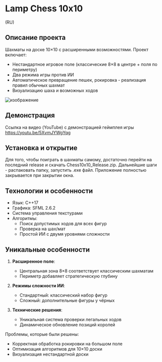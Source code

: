 # Lamp Chess 10x10

(RU)

## Описание проекта
Шахматы на доске 10×10 с расширенными возможностями. Проект включает:

- Нестандартное игровое поле (классические 8×8 в центре + поля по периметру)
- Два режима игры против ИИ
- Автоматическое превращение пешек, рокировка - реализация правил обычных шахмат
- Визуализацию шаха и возможных ходов

![изображение](https://github.com/user-attachments/assets/f95724c7-2d84-4dc3-bf7e-047549eb955d)


## Демонстрация
Ссылка на видео (YouTube) с демонстрацией геймплея игры
https://youtu.be/5XvmJYWgYqg

## Установка и открытие
Для того, чтобы поиграть в шахматы самому, достаточно перейти на последний release и скачать Chess10x10_Release.zip. Дальнейшие шаги - распаковать папку, запустить .exe файл. 
Приложение полностью закрывается при закрытии окна.

## Технологии и особенности
- Язык: C++17
- Графика: SFML 2.6.2
- Система управления текстурами
- Алгоритмы:
  - Поиск допустимых ходов для всех фигур
  - Проверка на шах/мат
  - Простой ИИ с двумя уровнями сложности

## Уникальные особенности
1. **Расширенное поле**: 
   - Центральная зона 8×8 соответствует классическим шахматам
   - Периметр добавляет стратегическую глубину

2. **Режимы сложности ИИ**:
   - Стандартный: классический набор фигур
   - Сложный: дополнительные фигуры у чёрных

3. **Технические решения**:
   - Уникальная система проверки легальных ходов
   - Динамическое обновление позиций королей



Проблемы, которые были решены:
- Корректная обработка рокировки на большом поле
- Оптимизация алгоритмов для 10×10 доски
- Визуализация нестандартной доски
